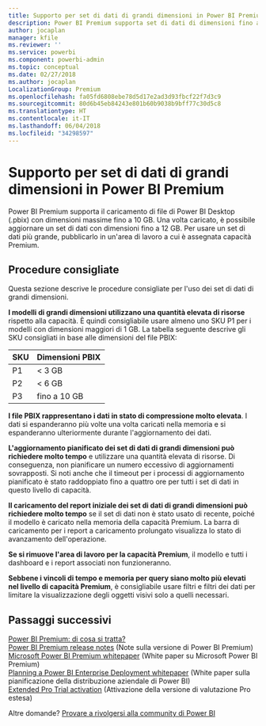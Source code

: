 ```yaml
---
title: Supporto per set di dati di grandi dimensioni in Power BI Premium
description: Power BI Premium supporta set di dati di dimensioni fino a 10 GB.
author: jocaplan
manager: kfile
ms.reviewer: ''
ms.service: powerbi
ms.component: powerbi-admin
ms.topic: conceptual
ms.date: 02/27/2018
ms.author: jocaplan
LocalizationGroup: Premium
ms.openlocfilehash: fa05fd6808ebe78d5d17e2ad3d93fbcf22f7d3c9
ms.sourcegitcommit: 80d6b45eb84243e801b60b9038b9bff77c30d5c8
ms.translationtype: HT
ms.contentlocale: it-IT
ms.lasthandoff: 06/04/2018
ms.locfileid: "34298597"
---
```

# <a name="power-bi-premium-support-for-large-datasets"></a>Supporto per set di dati di grandi dimensioni in Power BI Premium

Power BI Premium supporta il caricamento di file di Power BI Desktop (.pbix) con dimensioni massime fino a 10 GB. Una volta caricato, è possibile aggiornare un set di dati con dimensioni fino a 12 GB. Per usare un set di dati più grande, pubblicarlo in un'area di lavoro a cui è assegnata capacità Premium.
 
## <a name="best-practices"></a>Procedure consigliate

Questa sezione descrive le procedure consigliate per l'uso dei set di dati di grandi dimensioni.

**I modelli di grandi dimensioni utilizzano una quantità elevata di risorse** rispetto alla capacità. È quindi consigliabile usare almeno uno SKU P1 per i modelli con dimensioni maggiori di 1 GB. La tabella seguente descrive gli SKU consigliati in base alle dimensioni del file PBIX:


   |SKU  |Dimensioni PBIX   |
   |---------|---------|
   |P1    | < 3 GB        |
   |P2    | < 6 GB        |
   |P3    | fino a 10 GB   |



**I file PBIX rappresentano i dati in stato di compressione molto elevata**. I dati si espanderanno più volte una volta caricati nella memoria e si espanderanno ulteriormente durante l'aggiornamento dei dati.

**L'aggiornamento pianificato dei set di dati di grandi dimensioni può richiedere molto tempo** e utilizzare una quantità elevata di risorse. Di conseguenza, non pianificare un numero eccessivo di aggiornamenti sovrapposti. Si noti anche che il timeout per i processi di aggiornamento pianificato è stato raddoppiato fino a quattro ore per tutti i set di dati in questo livello di capacità.

**Il caricamento del report iniziale dei set di dati di grandi dimensioni può richiedere molto tempo** se il set di dati non è stato usato di recente, poiché il modello è caricato nella memoria della capacità Premium. La barra di caricamento per i report a caricamento prolungato visualizza lo stato di avanzamento dell'operazione.

**Se si rimuove l'area di lavoro per la capacità Premium**, il modello e tutti i dashboard e i report associati non funzioneranno.

**Sebbene i vincoli di tempo e memoria per query siano molto più elevati nel livello di capacità Premium**, è consigliabile usare filtri e filtri dei dati per limitare la visualizzazione degli oggetti visivi solo a quelli necessari.

## <a name="next-steps"></a>Passaggi successivi
[Power BI Premium: di cosa si tratta?](service-premium.md)  
[Power BI Premium release notes](service-premium-release-notes.md) (Note sulla versione di Power BI Premium)  
[Microsoft Power BI Premium whitepaper](https://aka.ms/pbipremiumwhitepaper) (White paper su Microsoft Power BI Premium)  
[Planning a Power BI Enterprise Deployment whitepaper](https://aka.ms/pbienterprisedeploy) (White paper sulla pianificazione della distribuzione aziendale di Power BI)  
[Extended Pro Trial activation](service-extended-pro-trial.md) (Attivazione della versione di valutazione Pro estesa)  

Altre domande? [Provare a rivolgersi alla community di Power BI](https://community.powerbi.com/)
